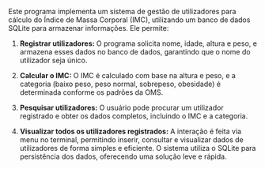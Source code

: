 Este programa implementa um sistema de gestão de utilizadores para cálculo do Índice de Massa Corporal (IMC), utilizando um banco de dados SQLite para armazenar informações. Ele permite:

1. **Registrar utilizadores:**
  O programa solicita nome, idade, altura e peso, e armazena esses dados no banco de dados, garantindo que o nome do utilizador seja único.

3. **Calcular o IMC:**
  O IMC é calculado com base na altura e peso, e a categoria (baixo peso, peso normal, sobrepeso, obesidade) é determinada conforme os padrões da OMS.

5. **Pesquisar utilizadores:**
  O usuário pode procurar um utilizador registrado e obter os dados completos, incluindo o IMC e a categoria.

7. **Visualizar todos os utilizadores registrados:**
  A interação é feita via menu no terminal, permitindo inserir, consultar e visualizar dados de utilizadores de forma simples e eficiente. O sistema utiliza o SQLite para persistência dos dados, oferecendo uma solução leve e rápida.
